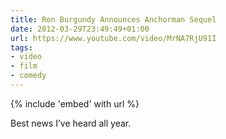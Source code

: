 ```yaml
---
title: Ron Burgundy Announces Anchorman Sequel
date: 2012-03-29T23:49:49+01:00
url: https://www.youtube.com/video/MrNA7RjU91I
tags:
- video
- film
- comedy
---
```

{% include 'embed' with url %}

Best news I’ve heard all year.
